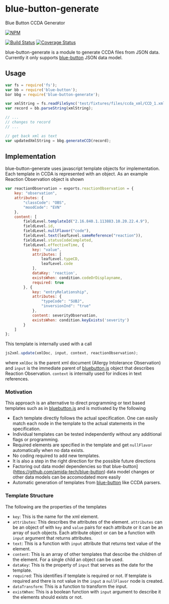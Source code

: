 blue-button-generate
====================

Blue Button CCDA Generator

[![NPM](https://nodei.co/npm/blue-button-generate.png)](https://nodei.co/npm/blue-button-generate/)

[![Build Status](https://travis-ci.org/amida-tech/blue-button-generate.svg)](https://travis-ci.org/amida-tech/blue-button-generate)
[![Coverage Status](https://coveralls.io/repos/amida-tech/blue-button-generate/badge.png)](https://coveralls.io/r/amida-tech/blue-button-generate)

blue-button-generate is a module to generate CCDA files from JSON data.  Currently it only supports [blue-button](https://github.com/amida-tech/blue-button) JSON data model.

## Usage

``` javascript
var fs = require('fs');
var bb = require('blue-button');
bar bbg = require('blue-button-generate');

var xmlString = fs.readFileSync('test/fixtures/files/ccda_xml/CCD_1.xml', 'utf-8');
var record = bb.parseString(xmlString);

// ...
// changes to record
// ...

// get back xml as text
var updatedXmlString = bbg.generateCCD(record);

```

## Implementation

blue-button-generate uses javascript template objects for implementation.  Each template in CCDA is represented with an object. As an example Reaction Observation object is shown
``` javascript
var reactionObservation = exports.reactionObservation = {
    key: "observation",
    attributes: {
        "classCode": "OBS",
        "moodCode": "EVN"
    },
    content: [
        fieldLevel.templateId("2.16.840.1.113883.10.20.22.4.9"),
        fieldLevel.id,
        fieldLevel.nullFlavor("code"),
        fieldLevel.text(leafLevel.sameReference("reaction")),
        fieldLevel.statusCodeCompleted,
        fieldLevel.effectiveTime, {
            key: "value",
            attributes: [
                leafLevel.typeCD,
                leafLevel.code
            ],
            dataKey: 'reaction',
            existsWhen: condition.codeOrDisplayname,
            required: true
        }, {
            key: "entryRelationship",
            attributes: {
                "typeCode": "SUBJ",
                "inversionInd": "true"
            },
            content: severityObservation,
            existsWhen: condition.keyExists('severity')
        }
    ]
};
```

This template is internally used with a call
```  javascript
js2xml.update(xmlDoc, input, context, reactionObservation);
```
where `xmlDoc` is the parent xml document (Allergy Intolerance Observation) and `input` is the immediate parent of [bluebutton.js](https://github.com/blue-button/bluebutton.js) object that describes Reaction Observation.  `context` is internally used for indices in text references.

### Motivation

This approach is an alternative to direct programming or text based templates such as in [bluebutton.js](https://github.com/blue-button/bluebutton.js) and is motivated by the following
* Each template directly follows the actual specification.  One can easily match each node in the template to the actual statements in the specification.
* Individual templates can be tested independently without any additional flags or programming.
* Required elements are specified in the template and get `nullFlavor` automatically when no data exists.
* No coding required to add new templates.
* It is also a step in the right direction for the possible future directions
 * Factoring out data model dependencies so that blue-button](https://github.com/amida-tech/blue-button) data model changes or other data models can be accomodated more easily 
 * Automatic generation of templates from [blue-button](https://github.com/amida-tech/blue-button) like CCDA parsers. 

### Template Structure

The following are the properties of the templates
* `key`: This is the name for the xml element.
* `attributes`: This describes the attributes of the element.  `attributes` can be an object of with `key` and `value` pairs for each attribute or it can be an array of such objects.  Each attribute object or can be a function with `input` argument that returns attributes.
* `text`: This is a function with `input` attribute that returns text value of the element.
* `content`: This is an array of other templates that describe the children of the element.  For a single child an object can be used.
* `dataKey`: This is the property of `input` that serves as the date for the template.
* `required`: This identifies if template is required or not.  If template is required and there is not value in the `input` a `nullFlavor` node is created.
* `dataTransform`: This is a function to transform the input.
* `existWhen`: This is a boolean function with `input` argument to describe it the elements should exists or not.
